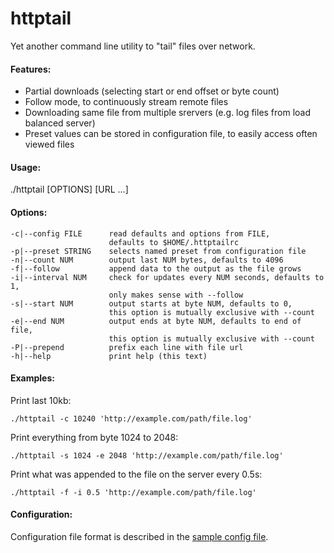 httptail
========

Yet another command line utility to "tail" files over network.

#### Features:
 - Partial downloads (selecting start or end offset or byte count)
 - Follow mode, to continuously stream remote files
 - Downloading same file from multiple srervers (e.g. log files from load balanced server)
 - Preset values can be stored in configuration file, to easily access often viewed files

#### Usage:
  ./httptail [OPTIONS] [URL ...]

#### Options:
    -c|--config FILE      read defaults and options from FILE,
                          defaults to $HOME/.httptailrc
    -p|--preset STRING    selects named preset from configuration file
    -n|--count NUM        output last NUM bytes, defaults to 4096
    -f|--follow           append data to the output as the file grows
    -i|--interval NUM     check for updates every NUM seconds, defaults to 1,
                          only makes sense with --follow
    -s|--start NUM        output starts at byte NUM, defaults to 0,
                          this option is mutually exclusive with --count
    -e|--end NUM          output ends at byte NUM, defaults to end of file,
                          this option is mutually exclusive with --count
    -P|--prepend          prefix each line with file url
    -h|--help             print help (this text)

#### Examples:
  Print last 10kb:

    ./httptail -c 10240 'http://example.com/path/file.log'

  Print everything from byte 1024 to 2048:

    ./httptail -s 1024 -e 2048 'http://example.com/path/file.log'

  Print what was appended to the file on the server every 0.5s:

    ./httptail -f -i 0.5 'http://example.com/path/file.log'

#### Configuration:
  Configuration file format is described in the [sample config file](https://github.com/dolik-rce/httptail/blob/master/httptailrc).
